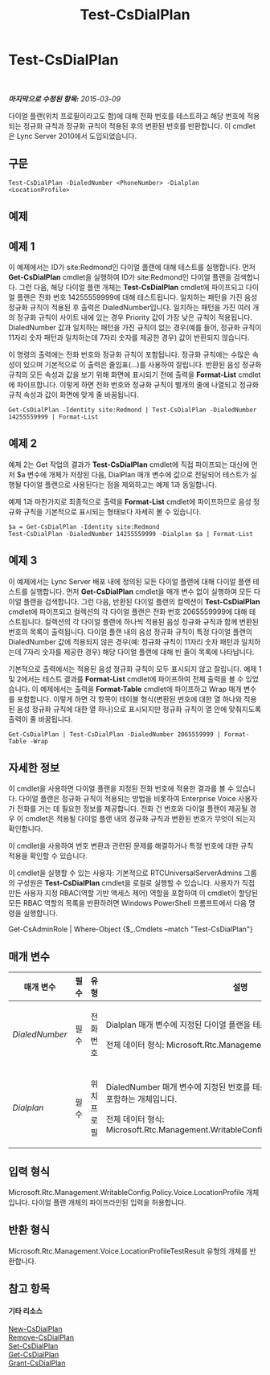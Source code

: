 ﻿---
title: Test-CsDialPlan
TOCTitle: Test-CsDialPlan
ms:assetid: e6618394-82c5-4bc2-85cc-97ac4686a1aa
ms:mtpsurl: https://technet.microsoft.com/ko-kr/library/Gg399024(v=OCS.15)
ms:contentKeyID: 49305352
ms.date: 08/24/2015
mtps_version: v=OCS.15
ms.translationtype: HT
---

# Test-CsDialPlan

 

_**마지막으로 수정된 항목:** 2015-03-09_

다이얼 플랜(위치 프로필이라고도 함)에 대해 전화 번호를 테스트하고 해당 번호에 적용되는 정규화 규칙과 정규화 규칙이 적용된 후의 변환된 번호를 반환합니다. 이 cmdlet은 Lync Server 2010에서 도입되었습니다.

## 구문

    Test-CsDialPlan -DialedNumber <PhoneNumber> -Dialplan <LocationProfile>

## 예제

## 예제 1

이 예제에서는 ID가 site:Redmond인 다이얼 플랜에 대해 테스트를 실행합니다. 먼저 **Get-CsDialPlan** cmdlet을 실행하여 ID가 site:Redmond인 다이얼 플랜을 검색합니다. 그런 다음, 해당 다이얼 플랜 개체는 **Test-CsDialPlan** cmdlet에 파이프되고 다이얼 플랜은 전화 번호 14255559999에 대해 테스트됩니다. 일치하는 패턴을 가진 음성 정규화 규칙이 적용된 후 출력은 DialedNumber입니다. 일치하는 패턴을 가진 여러 개의 정규화 규칙이 사이트 내에 있는 경우 Priority 값이 가장 낮은 규칙이 적용됩니다. DialedNumber 값과 일치하는 패턴을 가진 규칙이 없는 경우(예를 들어, 정규화 규칙이 11자리 숫자 패턴과 일치하는데 7자리 숫자를 제공한 경우) 값이 반환되지 않습니다.

이 명령의 출력에는 전화 번호와 정규화 규칙이 포함됩니다. 정규화 규칙에는 수많은 속성이 있으며 기본적으로 이 출력은 줄임표(...)를 사용하여 잘립니다. 반환된 음성 정규화 규칙의 모든 속성과 값을 보기 위해 화면에 표시되기 전에 출력을 **Format-List** cmdlet에 파이프합니다. 이렇게 하면 전화 번호와 정규화 규칙이 별개의 줄에 나열되고 정규화 규칙 속성과 값이 화면에 맞게 줄 바꿈됩니다.

    Get-CsDialPlan -Identity site:Redmond | Test-CsDialPlan -DialedNumber 14255559999 | Format-List

## 예제 2

예제 2는 Get 작업의 결과가 **Test-CsDialPlan** cmdlet에 직접 파이프되는 대신에 먼저 $a 변수에 개체가 저장된 다음, DialPlan 매개 변수에 값으로 전달되어 테스트가 실행될 다이얼 플랜으로 사용된다는 점을 제외하고는 예제 1과 동일합니다.

예제 1과 마찬가지로 최종적으로 출력을 **Format-List** cmdlet에 파이프하므로 음성 정규화 규칙을 기본적으로 표시되는 형태보다 자세히 볼 수 있습니다.

    $a = Get-CsDialPlan -Identity site:Redmond
    Test-CsDialPlan -DialedNumber 14255559999 -Dialplan $a | Format-List

## 예제 3

이 예제에서는 Lync Server 배포 내에 정의된 모든 다이얼 플랜에 대해 다이얼 플랜 테스트를 실행합니다. 먼저 **Get-CsDialPlan** cmdlet을 매개 변수 없이 실행하여 모든 다이얼 플랜을 검색합니다. 그런 다음, 반환된 다이얼 플랜의 컬렉션이 **Test-CsDialPlan** cmdlet에 파이프되고 컬렉션의 각 다이얼 플랜은 전화 번호 2065559999에 대해 테스트됩니다. 컬렉션의 각 다이얼 플랜에 하나씩 적용된 음성 정규화 규칙과 함께 변환된 번호의 목록이 출력됩니다. 다이얼 플랜 내의 음성 정규화 규칙이 특정 다이얼 플랜의 DialedNumber 값에 적용되지 않은 경우(예: 정규화 규칙이 11자리 숫자 패턴과 일치하는데 7자리 숫자를 제공한 경우) 해당 다이얼 플랜에 대해 빈 줄이 목록에 나타납니다.

기본적으로 출력에서는 적용된 음성 정규화 규칙이 모두 표시되지 않고 잘립니다. 예제 1 및 2에서는 테스트 결과를 **Format-List** cmdlet에 파이프하여 전체 출력을 볼 수 있었습니다. 이 예제에서는 출력을 **Format-Table** cmdlet에 파이프하고 Wrap 매개 변수를 포함합니다. 이렇게 하면 각 항목이 테이블 형식(변환된 번호에 대한 열 하나와 적용된 음성 정규화 규칙에 대한 열 하나)으로 표시되지만 정규화 규칙이 열 안에 맞춰지도록 출력이 줄 바꿈됩니다.

    Get-CsDialPlan | Test-CsDialPlan -DialedNumber 2065559999 | Format-Table -Wrap

## 자세한 정보

이 cmdlet을 사용하면 다이얼 플랜을 지정된 전화 번호에 적용한 결과를 볼 수 있습니다. 다이얼 플랜은 정규화 규칙이 적용되는 방법을 비롯하여 Enterprise Voice 사용자가 전화를 거는 데 필요한 정보를 제공합니다. 전화 건 번호와 다이얼 플랜이 제공될 경우 이 cmdlet은 적용될 다이얼 플랜 내의 정규화 규칙과 변환된 번호가 무엇이 되는지 확인합니다.

이 cmdlet을 사용하여 번호 변환과 관련된 문제를 해결하거나 특정 번호에 대한 규칙 적용을 확인할 수 있습니다.

이 cmdlet을 실행할 수 있는 사용자: 기본적으로 RTCUniversalServerAdmins 그룹의 구성원은 **Test-CsDialPlan** cmdlet을 로컬로 실행할 수 있습니다. 사용자가 직접 만든 사용자 지정 RBAC(역할 기반 액세스 제어) 역할을 포함하여 이 cmdlet이 할당된 모든 RBAC 역할의 목록을 반환하려면 Windows PowerShell 프롬프트에서 다음 명령을 실행합니다.

Get-CsAdminRole | Where-Object {$\_.Cmdlets –match "Test-CsDialPlan"}

## 매개 변수


<table>
<colgroup>
<col style="width: 25%" />
<col style="width: 25%" />
<col style="width: 25%" />
<col style="width: 25%" />
</colgroup>
<thead>
<tr class="header">
<th>매개 변수</th>
<th>필수</th>
<th>유형</th>
<th>설명</th>
</tr>
</thead>
<tbody>
<tr class="odd">
<td><p><em>DialedNumber</em></p></td>
<td><p>필수</p></td>
<td><p>전화 번호</p></td>
<td><p>Dialplan 매개 변수에 지정된 다이얼 플랜을 테스트할 전화 번호입니다.</p>
<p>전체 데이터 형식: Microsoft.Rtc.Management.Voice.PhoneNumber</p></td>
</tr>
<tr class="even">
<td><p><em>Dialplan</em></p></td>
<td><p>필수</p></td>
<td><p>위치 프로필</p></td>
<td><p>DialedNumber 매개 변수에 지정된 번호를 테스트할 다이얼 플랜에 대한 참조를 포함하는 개체입니다.</p>
<p>전체 데이터 형식: Microsoft.Rtc.Management.WritableConfig.Policy.Voice.LocationProfile</p></td>
</tr>
</tbody>
</table>


## 입력 형식

Microsoft.Rtc.Management.WritableConfig.Policy.Voice.LocationProfile 개체입니다. 다이얼 플랜 개체의 파이프라인된 입력을 허용합니다.

## 반환 형식

Microsoft.Rtc.Management.Voice.LocationProfileTestResult 유형의 개체를 반환합니다.

## 참고 항목

#### 기타 리소스

[New-CsDialPlan](new-csdialplan.md)  
[Remove-CsDialPlan](remove-csdialplan.md)  
[Set-CsDialPlan](set-csdialplan.md)  
[Get-CsDialPlan](get-csdialplan.md)  
[Grant-CsDialPlan](grant-csdialplan.md)

